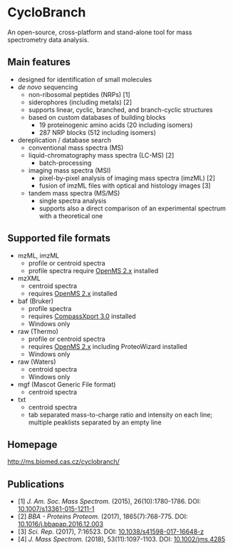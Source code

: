 # CycloBranch

An open-source, cross-platform and stand-alone tool for mass spectrometry data analysis.

## Main features
  * designed for identification of small molecules
  * *de novo* sequencing
    * non-ribosomal peptides (NRPs) [1]
    * siderophores (including metals) [2]
    * supports linear, cyclic, branched, and branch-cyclic structures
    * based on custom databases of building blocks
      * 19 proteinogenic amino acids (20 including isomers)
      * 287 NRP blocks (512 including isomers)
  * dereplication / database search
    * conventional mass spectra (MS)
    * liquid-chromatography mass spectra (LC-MS) [2]
      * batch-processing
    * imaging mass spectra (MSI)
      * pixel-by-pixel analysis of imaging mass spectra (imzML) [2]
      * fusion of imzML files with optical and histology images [3]
    * tandem mass spectra (MS/MS)
      * single spectra analysis
      * supports also a direct comparison of an experimental spectrum with a theoretical one
    
## Supported file formats
  * mzML, imzML
    * profile or centroid spectra
    * profile spectra require [OpenMS 2.x](https://sourceforge.net/projects/open-ms/files/OpenMS/OpenMS-2.3/) installed 
  * mzXML
    * centroid spectra
    * requires [OpenMS 2.x](https://sourceforge.net/projects/open-ms/files/OpenMS/OpenMS-2.3/) installed
  * baf (Bruker)
    * profile spectra
    * requires [CompassXport 3.0](http://www.bruker.com/service/support-upgrades/software-downloads/mass-spectrometry.html) installed
    * Windows only
  * raw (Thermo)
    * profile or centroid spectra
    * requires [OpenMS 2.x](https://sourceforge.net/projects/open-ms/files/OpenMS/OpenMS-2.3/) including ProteoWizard installed
    * Windows only
  * raw (Waters)
    * centroid spectra
    * Windows only
  * mgf (Mascot Generic File format)
    * centroid spectra
  * txt
    * centroid spectra
    * tab separated mass-to-charge ratio and intensity on each line; multiple peaklists separated by an empty line
  
## Homepage
http://ms.biomed.cas.cz/cyclobranch/
  
## Publications
  * [1] *J. Am. Soc. Mass Spectrom.* (2015), 26(10):1780-1786. DOI: [10.1007/s13361-015-1211-1](https://doi.org/10.1007/s13361-015-1211-1)
  * [2] *BBA - Proteins Proteom.* (2017), 1865(7):768-775. DOI: [10.1016/j.bbapap.2016.12.003](https://doi.org/10.1016/j.bbapap.2016.12.003)
  * [3] *Sci. Rep.* (2017), 7:16523. DOI: [10.1038/s41598-017-16648-z](https://doi.org/10.1038/s41598-017-16648-z)
  * [4] *J. Mass Spectrom.* (2018), 53(11):1097-1103. DOI: [10.1002/jms.4285](https://doi.org/10.1002/jms.4285)

